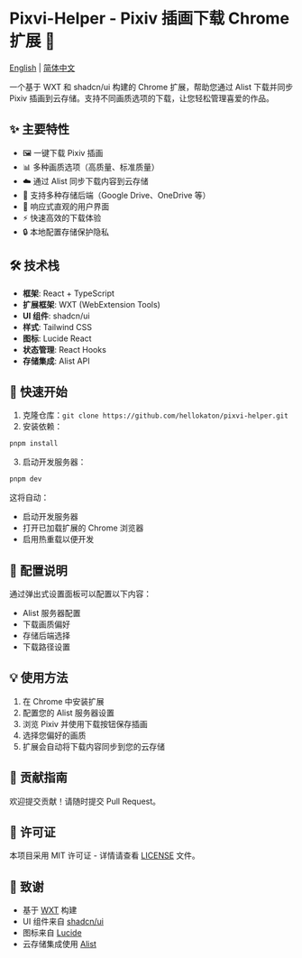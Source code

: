 # Pixvi-Helper - Pixiv 插画下载 Chrome 扩展 🎨

[English](README.md) | [简体中文](README_zh.md)

一个基于 WXT 和 shadcn/ui 构建的 Chrome 扩展，帮助您通过 Alist 下载并同步 Pixiv 插画到云存储。支持不同画质选项的下载，让您轻松管理喜爱的作品。

## ✨ 主要特性

- 🖼️ 一键下载 Pixiv 插画
- 📊 多种画质选项（高质量、标准质量）
- ☁️ 通过 Alist 同步下载内容到云存储
- 💾 支持多种存储后端（Google Drive、OneDrive 等）
- 🎯 响应式直观的用户界面
- ⚡ 快速高效的下载体验
- 🔒 本地配置存储保护隐私

## 🛠️ 技术栈

- **框架**: React + TypeScript
- **扩展框架**: WXT (WebExtension Tools)
- **UI 组件**: shadcn/ui
- **样式**: Tailwind CSS
- **图标**: Lucide React
- **状态管理**: React Hooks
- **存储集成**: Alist API

## 🚀 快速开始

1. 克隆仓库：`git clone https://github.com/hellokaton/pixvi-helper.git`
2. 安装依赖：

```bash
pnpm install
```

3. 启动开发服务器：

```bash
pnpm dev
```

这将自动：

- 启动开发服务器
- 打开已加载扩展的 Chrome 浏览器
- 启用热重载以便开发

## 🔧 配置说明

通过弹出式设置面板可以配置以下内容：

- Alist 服务器配置
- 下载画质偏好
- 存储后端选择
- 下载路径设置

## 💡 使用方法

1. 在 Chrome 中安装扩展
2. 配置您的 Alist 服务器设置
3. 浏览 Pixiv 并使用下载按钮保存插画
4. 选择您偏好的画质
5. 扩展会自动将下载内容同步到您的云存储

## 🤝 贡献指南

欢迎提交贡献！请随时提交 Pull Request。

## 📝 许可证

本项目采用 MIT 许可证 - 详情请查看 [LICENSE](LICENSE) 文件。

## 🙏 致谢

- 基于 [WXT](https://wxt.dev) 构建
- UI 组件来自 [shadcn/ui](https://ui.shadcn.com)
- 图标来自 [Lucide](https://lucide.dev)
- 云存储集成使用 [Alist](https://alist.nn.ci)
